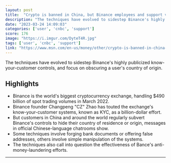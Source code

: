 ```yaml
---
layout: post
title:  "Crypto is banned in China, but Binance employees and support volunteers tell people how to bypass the ban"
description: "The techniques have evolved to sidestep Binance's highly publicized know-your-customer controls, and focus on obscuring a user's country of origin."
date: "2023-03-24 14:09:03"
categories: ['user', 'cnbc', 'support']
score: 176
image: "https://i.imgur.com/DyteT4R.jpg"
tags: ['user', 'cnbc', 'support']
link: "https://www.msn.com/en-us/money/other/crypto-is-banned-in-china-but-binance-employees-and-support-volunteers-tell-people-how-to-bypass-the-ban/ar-AA190cvL"
---
```


The techniques have evolved to sidestep Binance's highly publicized know-your-customer controls, and focus on obscuring a user's country of origin.

## Highlights

- Binance is the world's biggest cryptocurrency exchange, handling $490 billion of spot trading volumes in March 2022.
- Binance founder Changpeng "CZ" Zhao has touted the exchange's know-your-customer systems, known as KYC, as a billion-dollar effort.
- But customers in China and around the world regularly subvert Binance's controls to hide their country of residence or origin, messages in official Chinese-language chatrooms show.
- Some techniques involve forging bank documents or offering false addresses, others involve simple manipulation of the systems.
- The techniques also call into question the effectiveness of Bance's anti-money-laundering efforts.

---
